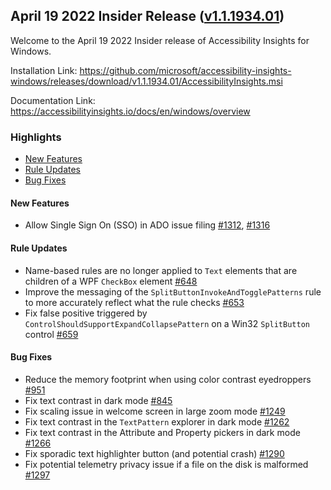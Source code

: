 ## April 19 2022 Insider Release ([v1.1.1934.01](https://github.com/Microsoft/accessibility-insights-windows/releases/tag/v1.1.1934.01))

Welcome to the April 19 2022 Insider release of Accessibility Insights for Windows.

Installation Link: https://github.com/microsoft/accessibility-insights-windows/releases/download/v1.1.1934.01/AccessibilityInsights.msi

Documentation Link: https://accessibilityinsights.io/docs/en/windows/overview

### Highlights

- [New Features](#new-features)
- [Rule Updates](#rule-updates)
- [Bug Fixes](#bug-fixes)

#### New Features
- Allow Single Sign On (SSO) in ADO issue filing [#1312](https://github.com/microsoft/accessibility-insights-windows/pull/1312), [#1316](https://github.com/microsoft/accessibility-insights-windows/pull/1316)

#### Rule Updates
- Name-based rules are no longer applied to `Text` elements that are children of a WPF `CheckBox` element [#648](https://github.com/microsoft/axe-windows/issues/648)
- Improve the messaging of the `SplitButtonInvokeAndTogglePatterns` rule to more accurately reflect what the rule checks [#653](https://github.com/microsoft/axe-windows/issues/653)
- Fix false positive triggered by `ControlShouldSupportExpandCollapsePattern` on a Win32 `SplitButton` control [#659](https://github.com/microsoft/axe-windows/issues/659)

#### Bug Fixes

- Reduce the memory footprint when using color contrast eyedroppers [#951](https://github.com/microsoft/accessibility-insights-windows/issues/951)
- Fix text contrast in dark mode [#845](https://github.com/microsoft/accessibility-insights-windows/issues/845)
- Fix scaling issue in welcome screen in large zoom mode [#1249](https://github.com/microsoft/accessibility-insights-windows/issues/1249)
- Fix text contrast in the `TextPattern` explorer in dark mode [#1262](https://github.com/microsoft/accessibility-insights-windows/issues/1262)
- Fix text contrast in the Attribute and Property pickers in dark mode [#1266](https://github.com/microsoft/accessibility-insights-windows/issues/1266)
- Fix sporadic text highlighter button (and potential crash) [#1290](https://github.com/microsoft/accessibility-insights-windows/issues/1290)
- Fix potential telemetry privacy issue if a file on the disk is malformed [#1297](https://github.com/microsoft/accessibility-insights-windows/pull/1297)
